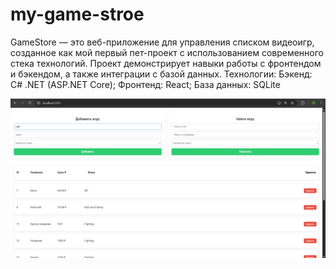 # my-game-stroe
GameStore — это веб-приложение для управления списком видеоигр, созданное как мой первый пет-проект с использованием современного стека технологий. Проект демонстрирует навыки работы с фронтендом и бэкендом, а также интеграции с базой данных. Технологии: Бэкенд: C# .NET (ASP.NET Core); Фронтенд: React; База данных: SQLite

![Превью](GameStore.png)

